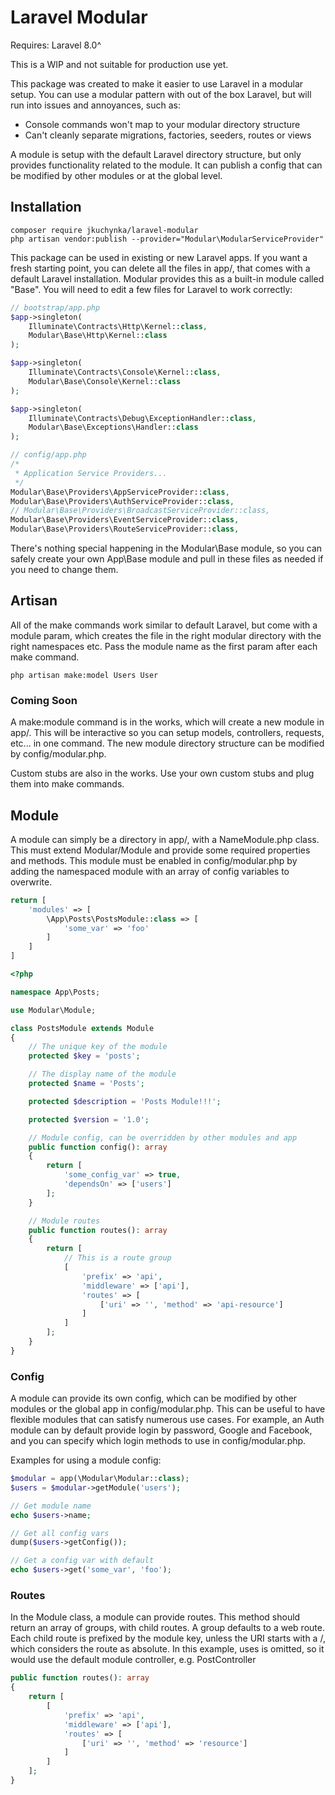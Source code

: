 # Laravel Modular

Requires: Laravel 8.0^

This is a WIP and not suitable for production use yet.

This package was created to make it easier to use Laravel in a modular setup. You can use a modular pattern with out of the box Laravel, but will run into issues and annoyances, such as:

- Console commands won't map to your modular directory structure
- Can't cleanly separate migrations, factories, seeders, routes or views

A module is setup with the default Laravel directory structure, but only provides functionality related to the module. It can publish a config that can be modified by other modules or at the global level.

## Installation

```
composer require jkuchynka/laravel-modular
php artisan vendor:publish --provider="Modular\ModularServiceProvider"
```

This package can be used in existing or new Laravel apps. If you want a fresh starting point, you can delete all the files in app/, that comes with a default Laravel installation. Modular provides this as a built-in module called "Base". You will need to edit a few files for Laravel to work correctly:

```php
// bootstrap/app.php
$app->singleton(
    Illuminate\Contracts\Http\Kernel::class,
    Modular\Base\Http\Kernel::class
);

$app->singleton(
    Illuminate\Contracts\Console\Kernel::class,
    Modular\Base\Console\Kernel::class
);

$app->singleton(
    Illuminate\Contracts\Debug\ExceptionHandler::class,
    Modular\Base\Exceptions\Handler::class
);
```

```php
// config/app.php
/*
 * Application Service Providers...
 */
Modular\Base\Providers\AppServiceProvider::class,
Modular\Base\Providers\AuthServiceProvider::class,
// Modular\Base\Providers\BroadcastServiceProvider::class,
Modular\Base\Providers\EventServiceProvider::class,
Modular\Base\Providers\RouteServiceProvider::class,
```

There's nothing special happening in the Modular\Base module, so you can safely create your own App\Base module and pull in these files as needed if you need to change them.

## Artisan

All of the make commands work similar to default Laravel, but come with a module param, which creates the file in the right modular directory with the right namespaces etc. Pass the module name as the first param after each make command.

```
php artisan make:model Users User
```

### Coming Soon

A make:module command is in the works, which will create a new module in app/. This will be interactive so you can setup models, controllers, requests, etc... in one command. The new module directory structure can be modified by config/modular.php. 

Custom stubs are also in the works. Use your own custom stubs and plug them into make commands.

## Module

A module can simply be a directory in app/, with a NameModule.php class. This must extend Modular/Module and provide some required properties and methods. This module must be enabled in config/modular.php by adding the namespaced module with an array of config variables to overwrite.

```php
return [
    'modules' => [
        \App\Posts\PostsModule::class => [
            'some_var' => 'foo'
        ]
    ]
]
```

```php
<?php

namespace App\Posts;

use Modular\Module;

class PostsModule extends Module
{
    // The unique key of the module
    protected $key = 'posts';

    // The display name of the module
    protected $name = 'Posts';

    protected $description = 'Posts Module!!!';

    protected $version = '1.0';

    // Module config, can be overridden by other modules and app
    public function config(): array
    {
        return [
            'some_config_var' => true,
            'dependsOn' => ['users']
        ];
    }

    // Module routes
    public function routes(): array
    {
        return [
            // This is a route group
            [
                'prefix' => 'api',
                'middleware' => ['api'],
                'routes' => [
                    ['uri' => '', 'method' => 'api-resource']
                ]
            ]   
        ];       
    }   
}
```

### Config

A module can provide its own config, which can be modified by other modules or the global app in config/modular.php. This can be useful to have flexible modules that can satisfy numerous use cases. For example, an Auth module can by default provide login by password, Google and Facebook, and you can specify which login methods to use in config/modular.php.

Examples for using a module config:
```php
$modular = app(\Modular\Modular::class);
$users = $modular->getModule('users');

// Get module name
echo $users->name;

// Get all config vars
dump($users->getConfig());

// Get a config var with default
echo $users->get('some_var', 'foo');
```

### Routes

In the Module class, a module can provide routes. This method should return an array of groups, with child routes. A group defaults to a web route. Each child route is prefixed by the module key, unless the URI starts with a /, which considers the route as absolute. In this example, uses is omitted, so it would use the default module controller, e.g. PostController


```php
public function routes(): array
{
    return [
        [
            'prefix' => 'api',
            'middleware' => ['api'],
            'routes' => [
                ['uri' => '', 'method' => 'resource']
            ]
        ]
    ];
}
```
